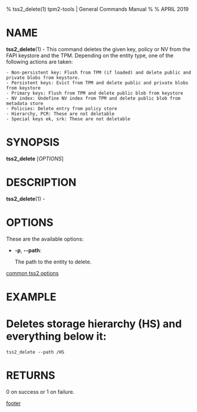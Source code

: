 % tss2_delete(1) tpm2-tools | General Commands Manual
%
% APRIL 2019

# NAME

**tss2_delete**(1) - This command deletes the given key, policy or NV from the
FAPI keystore and the TPM. Depending on the entity type, one of the following
actions are taken:

    - Non-persistent key: Flush from TPM (if loaded) and delete public and private blobs from keystore.
    - Persistent keys: Evict from TPM and delete public and private blobs from keystore
    - Primary keys: Flush from TPM and delete public blob from keystore
    - NV index: Undefine NV index from TPM and delete public blob from metadata store
    - Policies: Delete entry from policy store
    - Hierarchy, PCR: These are not deletable
    - Special keys ek, srk: These are not deletable

# SYNOPSIS

**tss2_delete** [*OPTIONS*]

# DESCRIPTION

**tss2_delete**(1) -

# OPTIONS

These are the available options:

  * **-p**, **\--path**:

    The path to the entity to delete.

[common tss2 options](common/tss2-options.md)

# EXAMPLE

# Deletes storage hierarchy (HS) and everything below it:
```
tss2_delete --path /HS
```

# RETURNS

0 on success or 1 on failure.

[footer](common/footer.md)
